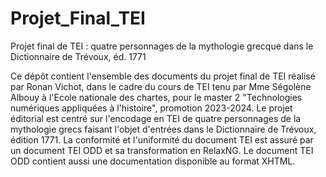 # Projet_Final_TEI
Projet final de TEI : quatre personnages de la mythologie grecque dans le Dictionnaire de Trévoux, éd. 1771

Ce dépôt contient l'ensemble des documents du projet final de TEI réalisé par Ronan Vichot, dans le cadre du cours de TEI tenu par Mme Ségolène Albouy à l'Ecole nationale des chartes, pour le master 2 "Technologies numériques appliquées à l'histoire", promotion 2023-2024.
Le projet éditorial est centré sur l'encodage en TEI de quatre personnages de la mythologie grecs faisant l'objet d'entrées dans le Dictionnaire de Trévoux, édition 1771. La conformité et l'uniformité du document TEI est assuré par un document TEI ODD et sa transformation en RelaxNG. Le document TEI ODD contient aussi une documentation disponible au format XHTML.
